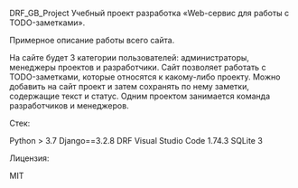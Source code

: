 DRF_GB_Project Учебный проект разработка «Web-сервис для работы с TODO-заметками».

Примерное описание работы всего сайта.

На сайте будет 3 категории пользователей: администраторы, менеджеры проектов и разработчики. Сайт позволяет работать с TODO-заметками, которые относятся к какому-либо проекту. Можно добавить на сайт проект и затем сохранять по нему заметки, содержащие текст и статус. Одним проектом занимается команда разработчиков и менеджеров.

Стек:

Python > 3.7 Django==3.2.8 DRF Visual Studio Code 1.74.3 SQLite 3

Лицензия:

MIT
